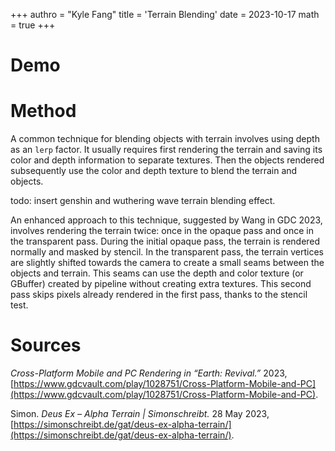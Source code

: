 +++
authro = "Kyle Fang"
title = 'Terrain Blending'
date = 2023-10-17
math = true
+++

# Demo



# Method
A common technique for blending objects with terrain involves using depth as an `lerp` factor. It usually requires first rendering the terrain and saving its color and depth information to separate textures. Then the objects rendered subsequently use the color and depth texture to blend the terrain and objects.

todo: insert genshin and wuthering wave terrain blending effect.

An enhanced approach to this technique, suggested by Wang in GDC 2023, involves rendering the terrain twice: once in the opaque pass and once in the transparent pass. During the initial opaque pass, the terrain is rendered normally and masked by stencil. In the transparent pass, the terrain vertices are slightly shifted towards the camera to create a small seams between the objects and terrain. This seams can use the depth and color texture (or GBuffer) created by pipeline without creating extra textures. This second pass skips pixels already rendered in the first pass, thanks to the stencil test. 

# Sources

_Cross-Platform Mobile and PC Rendering in “Earth: Revival.”_ 2023, [https://www.gdcvault.com/play/1028751/Cross-Platform-Mobile-and-PC](https://www.gdcvault.com/play/1028751/Cross-Platform-Mobile-and-PC).

Simon. _Deus Ex – Alpha Terrain | Simonschreibt._ 28 May 2023, [https://simonschreibt.de/gat/deus-ex-alpha-terrain/](https://simonschreibt.de/gat/deus-ex-alpha-terrain/).